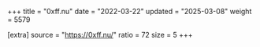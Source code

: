 +++
title = "0xff.nu"
date = "2022-03-22"
updated = "2025-03-08"
weight = 5579

[extra]
source = "https://0xff.nu/"
ratio = 72
size = 5
+++
